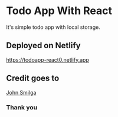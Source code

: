 # Todo App With React

It's simple todo app with local storage.

## Deployed on Netlify

https://todoapp-react0.netlify.app

## Credit goes to

[John Smilga](https://github.com/john-smilga)

### Thank you
